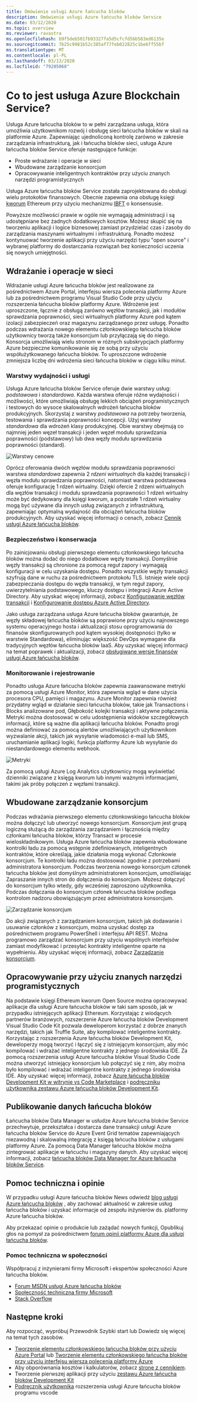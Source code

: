 ```yaml
---
title: Omówienie usługi Azure łańcucha bloków
description: Omówienie usługi Azure łańcucha bloków Service
ms.date: 03/12/2020
ms.topic: overview
ms.reviewer: ravastra
ms.openlocfilehash: b9f5deb501fb93327fa5d5cfcfd5bb583ed6135e
ms.sourcegitcommit: 7b25c9981b52c385af77feb022825c1be6ff55bf
ms.translationtype: MT
ms.contentlocale: pl-PL
ms.lasthandoff: 03/13/2020
ms.locfileid: "79205068"
---
```

# <a name="what-is-azure-blockchain-service"></a>Co to jest usługa Azure Blockchain Service?

Usługa Azure łańcucha bloków to w pełni zarządzana usługa, która umożliwia użytkownikom rozwój i obsługę sieci łańcucha bloków w skali na platformie Azure. Zapewniając ujednoliconą kontrolę zarówno w zakresie zarządzania infrastrukturą, jak i łańcucha bloków sieci, usługa Azure łańcucha bloków Service oferuje następujące funkcje:

* Proste wdrażanie i operacje w sieci
* Wbudowane zarządzanie konsorcjum
* Opracowywanie inteligentnych kontraktów przy użyciu znanych narzędzi programistycznych

Usługa Azure łańcucha bloków Service została zaprojektowana do obsługi wielu protokołów finansowych. Obecnie zapewnia ona obsługę księgi [kworum](https://www.goquorum.com/) Ethereum przy użyciu mechanizmu [IBFT](https://github.com/jpmorganchase/quorum/wiki/Quorum-Consensus) o konsensusie.

Powyższe możliwości prawie w ogóle nie wymagają administracji i są udostępniane bez żadnych dodatkowych kosztów. Możesz skupić się na tworzeniu aplikacji i logice biznesowej zamiast przydzielać czas i zasoby do zarządzania maszynami wirtualnymi i infrastrukturą. Ponadto możesz kontynuować tworzenie aplikacji przy użyciu narzędzi typu "open source" i wybranej platformy do dostarczania rozwiązań bez konieczności uczenia się nowych umiejętności.

## <a name="network-deployment-and-operations"></a>Wdrażanie i operacje w sieci

Wdrażanie usługi Azure łańcucha bloków jest realizowane za pośrednictwem Azure Portal, interfejsu wiersza polecenia platformy Azure lub za pośrednictwem programu Visual Studio Code przy użyciu rozszerzenia łańcucha bloków platformy Azure. Wdrożenie jest uproszczone, łącznie z obsługą zarówno węzłów transakcji, jak i modułów sprawdzania poprawności, sieci wirtualnych platformy Azure pod kątem izolacji zabezpieczeń oraz magazynu zarządzanego przez usługę.  Ponadto podczas wdrażania nowego elementu członkowskiego łańcucha bloków użytkownicy tworzą także konsorcjum lub przyłączają się do niego.  Konsorcja umożliwiają wielu stronom w różnych subskrypcjach platformy Azure bezpieczne komunikowanie się ze sobą przy użyciu współużytkowanego łańcucha bloków.  To uproszczone wdrożenie zmniejsza liczbę dni wdrożenia sieci łańcucha bloków w ciągu kilku minut.

### <a name="performance-and-service-tiers"></a>Warstwy wydajności i usługi

Usługa Azure łańcucha bloków Service oferuje dwie warstwy usług: *podstawowa* i *standardowa*. Każda warstwa oferuje różne wydajności i możliwości, które umożliwiają obsługę lekkich obciążeń programistycznych i testowych do wysoce skalowalnych wdrożeń łańcucha bloków produkcyjnych. Skorzystaj z warstwy *podstawowa* na potrzeby tworzenia, testowania i sprawdzania poprawności koncepcji. Użyj warstwy *standardowa* dla wdrożeń klasy produkcyjnej. Obie warstwy obejmują co najmniej jeden węzeł transakcji i jeden węzeł modułu sprawdzania poprawności (podstawowy) lub dwa węzły modułu sprawdzania poprawności (standard). 

![Warstwy cenowe](./media/overview/pricing-tiers.png)

Oprócz oferowania dwóch węzłów modułu sprawdzania poprawności warstwa *standardowa* zapewnia 2 *rdzeni wirtualnych* dla każdej transakcji i węzła modułu sprawdzania poprawności, natomiast warstwa podstawowa oferuje konfigurację 1 rdzeń wirtualny.  Dzięki ofercie 2 rdzeni wirtualnych dla węzłów transakcji i modułu sprawdzania poprawności 1 rdzeń wirtualny może być dedykowany dla księgi kworum, a pozostałe 1 rdzeń wirtualny mogą być używane dla innych usług związanych z infrastrukturą, zapewniając optymalną wydajność dla obciążeń łańcucha bloków produkcyjnych. Aby uzyskać więcej informacji o cenach, zobacz [Cennik usługi Azure łańcucha bloków](https://azure.microsoft.com/pricing/details/blockchain-service).

### <a name="security-and-maintenance"></a>Bezpieczeństwo i konserwacja

Po zainicjowaniu obsługi pierwszego elementu członkowskiego łańcucha bloków można dodać do niego dodatkowe węzły transakcji.  Domyślnie węzły transakcji są chronione za pomocą reguł zapory i wymagają konfiguracji w celu uzyskania dostępu.  Ponadto wszystkie węzły transakcji szyfrują dane w ruchu za pośrednictwem protokołu TLS.  Istnieje wiele opcji zabezpieczania dostępu do węzła transakcji, w tym reguł zapory, uwierzytelniania podstawowego, kluczy dostępu i integracji Azure Active Directory. Aby uzyskać więcej informacji, zobacz [Konfigurowanie węzłów transakcji](configure-transaction-nodes.md) i [Konfigurowanie dostępu Azure Active Directory](configure-aad.md).

Jako usługa zarządzana usługa Azure łańcucha bloków gwarantuje, że węzły składowej łańcucha bloków są poprawione przy użyciu najnowszego systemu operacyjnego hosta i aktualizacji stosu oprogramowania do finansów skonfigurowanych pod kątem wysokiej dostępności (tylko w warstwie Standardowa), eliminując większość DevOps wymagane dla tradycyjnych węzłów łańcucha bloków IaaS.  Aby uzyskać więcej informacji na temat poprawek i aktualizacji, zobacz [obsługiwane wersje finansów usługi Azure łańcucha bloków](ledger-versions.md).

### <a name="monitoring-and-logging"></a>Monitorowanie i rejestrowanie

Ponadto usługa Azure łańcucha bloków zapewnia zaawansowane metryki za pomocą usługi Azure Monitor, która zapewnia wgląd w dane użycia procesora CPU, pamięci i magazynu.  Azure Monitor zapewnia również przydatny wgląd w działanie sieci łańcucha bloków, takie jak Transactions i Blocks analizowane pod, Głębokość kolejki transakcji i aktywne połączenia.  Metryki można dostosować w celu udostępnienia widoków szczegółowych informacji, które są ważne dla aplikacji łańcucha bloków.  Ponadto progi można definiować za pomocą alertów umożliwiających użytkownikom wyzwalanie akcji, takich jak wysyłanie wiadomości e-mail lub SMS, uruchamianie aplikacji logiki, funkcja platformy Azure lub wysyłanie do niestandardowego elementu webhook.

![Metryki](./media/overview/metrics.png)

Za pomocą usługi Azure Log Analytics użytkownicy mogą wyświetlać dzienniki związane z księgą kworum lub innymi ważnymi informacjami, takimi jak próby połączeń z węzłami transakcji.

## <a name="built-in-consortium-management"></a>Wbudowane zarządzanie konsorcjum

Podczas wdrażania pierwszego elementu członkowskiego łańcucha bloków można dołączyć lub utworzyć nowego konsorcjum.  Konsorcjum jest grupą logiczną służącą do zarządzania zarządzaniem i łącznością między członkami łańcucha bloków, którzy Transact w procesie wieloskładnikowym.  Usługa Azure łańcucha bloków zapewnia wbudowane kontrolki ładu za pomocą wstępnie zdefiniowanych, inteligentnych kontraktów, które określają, jakie działania mogą wykonać Członkowie konsorcjum.  Te kontrolki ładu można dostosować zgodnie z potrzebami administratora konsorcjum. Podczas tworzenia nowego konsorcjum członek łańcucha bloków jest domyślnym administratorem konsorcjum, umożliwiając Zapraszanie innych stron do dołączenia do konsorcjum.  Możesz dołączyć do konsorcjum tylko wtedy, gdy wcześniej zaproszono użytkownika.  Podczas dołączania do konsorcjum członek łańcucha bloków podlega kontrolom nadzoru obowiązującym przez administratora konsorcjum.

![Zarządzanie konsorcjum](./media/overview/consortium.png)

Do akcji związanych z zarządzaniem konsorcjum, takich jak dodawanie i usuwanie członków z konsorcjum, można uzyskać dostęp za pośrednictwem programu PowerShell i interfejsu API REST. Można programowo zarządzać konsorcjum przy użyciu wspólnych interfejsów zamiast modyfikować i przesyłać kontrakty inteligentne oparte na wypełnieniu. Aby uzyskać więcej informacji, zobacz [Zarządzanie konsorcjum](consortium.md).

## <a name="develop-using-familiar-development-tools"></a>Opracowywanie przy użyciu znanych narzędzi programistycznych

Na podstawie księgi Ethereum kworum Open Source można opracowywać aplikacje dla usługi Azure łańcucha bloków w taki sam sposób, jak w przypadku istniejących aplikacji Ethereum. Korzystając z wiodących partnerów branżowych, rozszerzenie Azure łańcucha bloków Development Visual Studio Code Kit pozwala deweloperom korzystać z dobrze znanych narzędzi, takich jak Truffle Suite, aby kompilować inteligentne kontrakty. Korzystając z rozszerzenia Azure łańcucha bloków Development Kit, deweloperzy mogą tworzyć i łączyć się z istniejącym konsorcjum, aby móc kompilować i wdrażać inteligentne kontrakty z jednego środowiska IDE. Za pomocą rozszerzenia usługi Azure łańcucha bloków Visual Studio Code można utworzyć istniejący konsorcjum lub połączyć się z nim, aby można było kompilować i wdrażać inteligentne kontrakty z jednego środowiska IDE. Aby uzyskać więcej informacji, zobacz [Azure łańcucha bloków Development Kit w witrynie vs Code Marketplace](https://aka.ms/vscodebcextension) i [podręczniku użytkownika zestawu Azure łańcucha bloków Development Kit](https://aka.ms/vscodebcextensionwiki).

## <a name="publish-blockchain-data"></a>Publikowanie danych łańcucha bloków

Łańcucha bloków Data Manager w usłudze Azure łańcucha bloków Service przechwytuje, przekształca i dostarcza dane transakcji usługi Azure łańcucha bloków Service do Azure Event Grid tematów zapewniających niezawodną i skalowalną integrację z księgą łańcucha bloków z usługami platformy Azure. Za pomocą Data Manager łańcucha bloków można zintegrować aplikacje w łańcuchu i magazyny danych. Aby uzyskać więcej informacji, zobacz [łańcucha bloków Data Manager for Azure łańcucha bloków Service](data-manager.md).

## <a name="support-and-feedback"></a>Pomoc techniczna i opinie

W przypadku usługi Azure łańcucha bloków News odwiedź [blog usługi Azure łańcucha bloków](https://azure.microsoft.com/blog/topics/blockchain/) , aby zachować aktualność w zakresie usług łańcucha bloków i uzyskać informacje od zespołu inżynierów ds. platformy Azure łańcucha bloków.

Aby przekazać opinie o produkcie lub zażądać nowych funkcji, Opublikuj głos na pomysł za pośrednictwem [forum opinii platformy Azure dla usługi łańcucha bloków](https://aka.ms/blockchainuservoice).

### <a name="community-support"></a>Pomoc techniczna w społeczności

Współpracuj z inżynierami firmy Microsoft i ekspertów społeczności Azure łańcucha bloków.

* [Forum MSDN usługi Azure łańcucha bloków](https://social.msdn.microsoft.com/Forums/home?forum=azureblockchain)
* [Społeczność techniczna firmy Microsoft](https://techcommunity.microsoft.com/t5/Blockchain/bd-p/AzureBlockchain)
* [Stack Overflow](https://stackoverflow.com/questions/tagged/AzureBlockchainService)

## <a name="next-steps"></a>Następne kroki

Aby rozpocząć, wypróbuj Przewodnik Szybki start lub Dowiedz się więcej na temat tych zasobów.
* [Tworzenie elementu członkowskiego łańcucha bloków przy użyciu Azure Portal](create-member.md) lub [Tworzenie elementu członkowskiego łańcucha bloków przy użyciu interfejsu wiersza polecenia platformy Azure](create-member-cli.md)
* Aby obporównania kosztów i kalkulatorów, zobacz [stronę z cennikiem](https://azure.microsoft.com/pricing/details/blockchain-service).
* Tworzenie pierwszej aplikacji przy użyciu [zestawu Azure łańcucha bloków Development Kit](https://github.com/Azure-Samples/blockchain-devkit)
* [Podręcznik użytkownika](https://github.com/Microsoft/vscode-azure-blockchain-ethereum/wiki) rozszerzenia usługi Azure łańcucha bloków programu vscode
